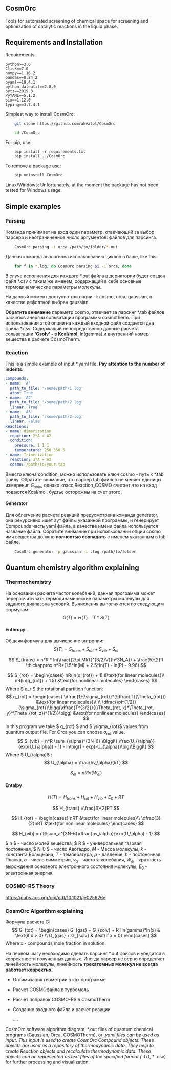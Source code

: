 ## CosmOrc

Tools for automated screening of chemical space for screening and optimization of catalytic reactions in the liquid phase.

## Requirements and Installation

Requirements:

```
python>=3.6
Click==7.0
numpy==1.16.2
pandas==0.24.2
pyaml==19.4.1
python-dateutil==2.8.0
pytz==2019.3
PyYAML==5.1.2
six==1.12.0
typing==3.7.4.1
```

Simplest way to install CosmOrc:

```bash
    git clone https://github.com/akvatol/CosmOrc
```

```bash
    cd /CosmOrc
```

For pip, use:
```shell
    pip install -r requirements.txt
    pip install ../CosmOrc
```


To remove a package use:

```shell
    pip uninstall CosmOrc
```

Linux/Windows: Unfortunately, at the moment the package has not been tested for Windows usage.

## Simple examples

### Parsing

Команда принимает на вход один параметр, отвечающий за выбор парсера и неограниченное число аргументов: файлов для парсинга. 

```bash
	CosmOrc parsing -i orca /path/to/folder/*.out 
```

Данная команда аналогична использованию циклов в баше, like this:

```bash
	for f in *.log; do CosmOrc parsing $i -i orca; done
```

В случе исполнения для каждого *.out файла в дериктории будет создан файл *.csv с таким же именем, содержащий в себе основные термодинамические параметры молекулы.

На данный момент доступно три опции -i: cosmo, orca, gaussian, в качестве дефолтной выбран gaussian. 

**Обратите внимание** параметр cosmo, отвечает за парсинг *.tab файлов расчетов энергии сольватации программы cosmotherm. При использовании этой опции на каждый входной файл создается два файла *.csv. Содержащий непосредственно данные расчета сольватации **'Gsolv' - в Kcal/mol**, ln(gamma) и внутренний номер вещества в расчете CosmoTherm.

### Reaction

This is a simple example of input *.yaml file. **Pay attention to the number of indents.**

```yaml
Compounds:
- name: 'A'
  path_to_file: '/some/path/1.log'
  atom: True
- name: 'A2'
  path_to_file: '/some/path/2.log'
  linear: True
- name: 'A3'
  path_to_file: '/some/path/2.log'
  linear: False
Reactions:
- name: dimerization
  reaction: 2*A = A2
  condition:
    pressure: 1 1 1
    temperature: 250 350 5
- name: Trimerization
  reaction: 3*A = A3
  cosmo: /path/to/your.tab
```

Вместо ключа condition, можно использовать ключ cosmo - путь к *.tab файлу. Обратите внимание, что парсер tab файлов не меняет единицы измерения $G_{solv}$, однако класс Reaction_COSMO считает что на вход подаются Kcal/mol, будтье осторожны на счет этого.

#### Generator

Для облегчение расчета реакций предусмотрена команда generator, она рекурсивно ищет аут файлы  указанной программы, и генерирует Compounds часть yaml файла, в качестве имени файла используется название файла. Обратите внимание при использовании опции cosmo имя вещества должно **полностью совпадать** с именем указанным в tab файле.

```bash
	CosmOrc generator -p gaussian -i .log /path/to/folder
```



## Quantum chemistry algorithm explaining

### Thermochemistry

На основании расчета частот колебаний, данная программа может перерасчитывать термодинамические параметры молекулы для заданого диапазона условий.  Вычисления выполняются по следующим формулам:
$$
G(T) = H(T) - T * S(T)
$$


#### Enthropy

Общаяя формула для вычисление энтропии:
$$
S(T) = S_{trans} + S_{rot} + S_{vib} + S_{el}
$$





$$
S_{trans} = n*R * ln(\frac{(2\pi MkT)^{3/2}V}{h^3N_A}) + \frac{5}{2}R \thickapprox n*R*(1.5*ln(M) + 2.5*ln(T) - ln(P) - 9.96)
$$





$$
S_{rot} = 
\begin{cases} 
   nR(ln(q_{rot}) + 1) &\text{for linear molecules}\\
   nR(ln(q_{rot}) + 1.5) &\text{for nonlinear molecules}
\end{cases}
$$
Where $ q_r  $ the rotational partition function:
$$
q_{rot} = 
\begin{cases} 
   \dfrac{1}{\sigma_{rot}}*(\dfrac{T}{\Theta_{rot}}) &\text{for linear molecules}\\
   \\
   \dfrac{\pi^{1/2}}{\sigma_{rot}}\bigg(\dfrac{T^{3/2}}{(\Theta_{rot, x}*\Theta_{rot, y}*\Theta_{rot, z})^{1/2}}\bigg) &\text{for nonlinear molecules}
\end{cases}
$$
In this program we take $ q_{rot} $  and $ \sigma_{rot}$ values from quantum output file. For Orca you can choose $\sigma_{rot}$ value.
$$
S_{vib} = n*R \sum_{\alpha}^{3N-6} \Biggl\{ \frac{U_{\alpha}}{exp(U_{\alpha}) - 1} - ln\big(1 - exp(-U_{\alpha})\big)\Biggl\}
$$
Where $ U_{\alpha}$ :
$$
U_{\alpha} = \frac{hv_\alpha}{kT}
$$

$$
S_{el} = nRln(W_{el})
$$



#### Entalpy

$$
H(T) = H_{trans} + H_{rot} + H_{vib} + E_0 + RT
$$

$$
H_{trans} =\frac{3}{2}RT
$$

$$
H_{rot} =
\begin{cases}
    nRT &\text{for linear molecules}\\
   \dfrac{3}{2}nRT &\text{for nonlinear molecules}
\end{cases}
$$

$$
H_{vib} = nR\sum_a^{3N-6}\dfrac{hv_\alpha}{exp(U_\alpha) - 1}
$$



$ n $ - число молей вещества, $ R $ - универсальная газовая постоянная, $ N_0 $ - число Авогадро, $M$ - Масса молекулы, $k$ - константа Больцмана, $T$ - температура, $p$ - давление, $h$ - постонянная Планка, $\sigma$ - число симметрии,  $v_\alpha$ - частота колебания, $W_{el}$ - кратность вырождения основного электронного состояния молекулы, $E_0$ - электронная энергия.



### COSMO-RS Theory 

https://pubs.acs.org/doi/pdf/10.1021/je025626e



### CosmOrc Algorithm explaining

Формула расчета G:
$$
G_{tot} = 
\begin{cases}
G_{gas} + G_{solv} + RTln(gamma)*ln(x) & \text{if x > 0} \\
G_{gas} + G_{solv} & \text{if x = 0}
\end{cases}
$$
Where x - compounds mole fraction in solution.



На первом шагу необходимо сделать парсинг  *.out файлов и убедится в корректности полученных данных. Иногда парсер не верно определяет  линейность молекулы, линейность **трехатомных молекул не всегда работает корректно.**  

- Оптимизация геометрии в квх программе

- Расчет COSMOфайла в турбомоль

- Расчет поправок COSMO-RS в CosmoTherm

- Создание входного файла и расчет реакции 

  ....

CosmOrc software algorithm diagram, *.out files of quantum chemical programs (Gaussian, Orca, COSMOTherm), or *.yaml files can be used as input. This input is used to create CosmOrc Compound objects. These objects are used as a repository of thermodynamic data. They help to create Reaction objects and recalculate thermodynamic data. These objects can be represented as text files of the specified format (* .txt, * .csv) for further processing and visualization. 











